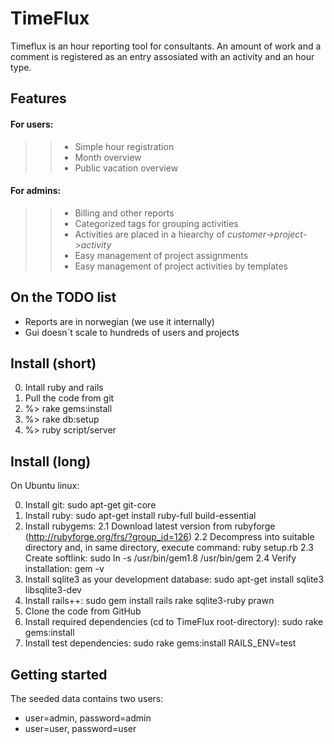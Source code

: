 TimeFlux
========

Timeflux is an hour reporting tool for consultants. An amount of work and a comment is registered as an entry
assosiated with an activity and an hour type.


Features
--------


#### For users:

>> * Simple hour registration
>> * Month overview
>> * Public vacation overview


#### For admins:

>> * Billing and other reports
>> * Categorized tags for grouping activities
>> * Activities are placed in a hiearchy of *customer->project->activity*
>> * Easy management of project assignments
>> * Easy management of project activities by templates


On the TODO list
----------------

* Reports are in norwegian (we use it internally)
* Gui doesn´t scale to hundreds of users and projects


Install (short)
---------------

0. Intall ruby and rails
1. Pull the code from git
2. %> rake gems:install
3. %> rake db:setup
4. %> ruby script/server

Install (long)
--------------

On Ubuntu linux:

0. Install git: sudo apt-get git-core
1. Install ruby: sudo apt-get install ruby-full build-essential
2. Install rubygems:
2.1 Download latest version from rubyforge (http://rubyforge.org/frs/?group_id=126)
2.2 Decompress into suitable directory and, in same directory, execute command: ruby setup.rb
2.3 Create softlink: sudo ln -s /usr/bin/gem1.8 /usr/bin/gem
2.4 Verify installation: gem -v
3. Install sqlite3 as your development database: sudo apt-get install sqlite3 libsqlite3-dev
4. Install rails++: sudo gem install rails rake sqlite3-ruby prawn
5. Clone the code from GitHub
6. Install required dependencies (cd to TimeFlux root-directory): sudo rake gems:install 
7. Install test dependencies: sudo rake gems:install RAILS_ENV=test

Getting started
---------------

The seeded data contains two users:

* user=admin, password=admin
* user=user, password=user
